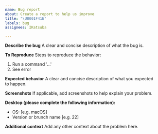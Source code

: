 ```yaml
---
name: Bug report
about: Create a report to help us improve
title: "\U0001F41E"
labels: bug
assignees: IKatsuba

---
```


**Describe the bug**
A clear and concise description of what the bug is.

**To Reproduce**
Steps to reproduce the behavior:
1. Run a command '...'
4. See error

**Expected behavior**
A clear and concise description of what you expected to happen.

**Screenshots**
If applicable, add screenshots to help explain your problem.

**Desktop (please complete the following information):**
 - OS: [e.g. macOS]
 - Version or brunch name [e.g. 22]

**Additional context**
Add any other context about the problem here.
